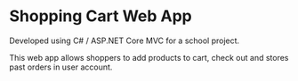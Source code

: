 # Shopping Cart Web App

Developed using C# / ASP.NET Core MVC for a school project.

This web app allows shoppers to add products to cart, check out and stores past orders in user account.
